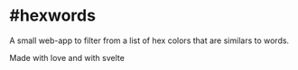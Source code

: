 # #hexwords
A small web-app to filter from a list of hex colors that are similars to words.

Made with love and with svelte